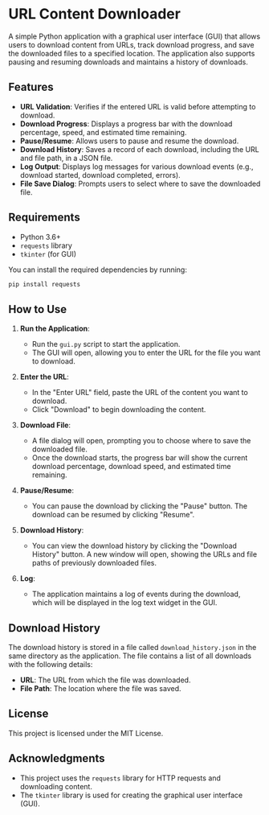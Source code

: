 
# URL Content Downloader

A simple Python application with a graphical user interface (GUI) that allows users to download content from URLs, track download progress, and save the downloaded files to a specified location. The application also supports pausing and resuming downloads and maintains a history of downloads.

## Features

- **URL Validation**: Verifies if the entered URL is valid before attempting to download.
- **Download Progress**: Displays a progress bar with the download percentage, speed, and estimated time remaining.
- **Pause/Resume**: Allows users to pause and resume the download.
- **Download History**: Saves a record of each download, including the URL and file path, in a JSON file.
- **Log Output**: Displays log messages for various download events (e.g., download started, download completed, errors).
- **File Save Dialog**: Prompts users to select where to save the downloaded file.

## Requirements

- Python 3.6+
- `requests` library
- `tkinter` (for GUI)

You can install the required dependencies by running:

```bash
pip install requests
```

## How to Use

1. **Run the Application**:
   - Run the `gui.py` script to start the application.
   - The GUI will open, allowing you to enter the URL for the file you want to download.

2. **Enter the URL**:
   - In the "Enter URL" field, paste the URL of the content you want to download.
   - Click "Download" to begin downloading the content.

3. **Download File**:
   - A file dialog will open, prompting you to choose where to save the downloaded file.
   - Once the download starts, the progress bar will show the current download percentage, download speed, and estimated time remaining.
   
4. **Pause/Resume**:
   - You can pause the download by clicking the "Pause" button. The download can be resumed by clicking "Resume".

5. **Download History**:
   - You can view the download history by clicking the "Download History" button. A new window will open, showing the URLs and file paths of previously downloaded files.

6. **Log**:
   - The application maintains a log of events during the download, which will be displayed in the log text widget in the GUI.

## Download History

The download history is stored in a file called `download_history.json` in the same directory as the application. The file contains a list of all downloads with the following details:
- **URL**: The URL from which the file was downloaded.
- **File Path**: The location where the file was saved.

## License

This project is licensed under the MIT License.

## Acknowledgments

- This project uses the `requests` library for HTTP requests and downloading content.
- The `tkinter` library is used for creating the graphical user interface (GUI).
